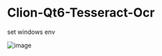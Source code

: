 # Clion-Qt6-Tesseract-Ocr
set windows env 

![image](https://github.com/jay1ong/Clion-Qt6-Tesseract-Ocr/assets/13693004/3f899688-7838-4191-a15c-851989341714)
